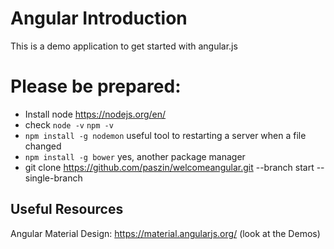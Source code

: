 # Angular Introduction

This is a demo application to get started with angular.js

# Please be prepared:

- Install node https://nodejs.org/en/
- check `node -v` `npm -v`
-  `npm install -g nodemon` useful tool to restarting a server when a file changed
- `npm install -g bower` yes, another package manager
- git clone https://github.com/paszin/welcomeangular.git --branch start --single-branch


## Useful Resources
Angular Material Design: https://material.angularjs.org/ (look at the Demos)
